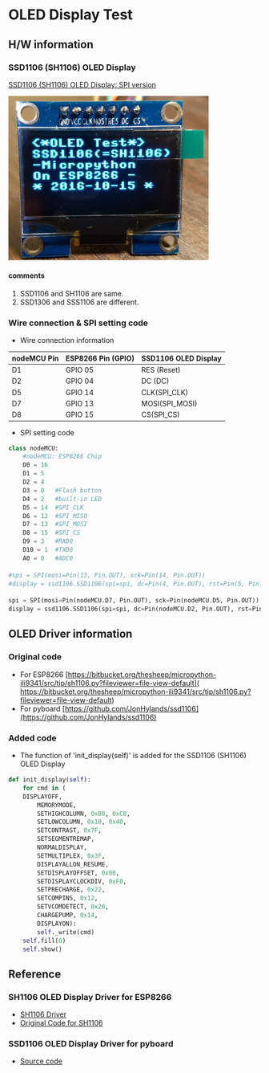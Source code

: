 # OLED Display Test

## H/W information
### SSD1106 (SH1106) OLED Display
[SSD1106 (SH1106) OLED Display: SPI version](https://www.aliexpress.com/item/1-3-inch-Blue-OLED-Module-SSD1106-Drive-IC-Compatible-with-SSD1306-IC-128-64-IIC/32655103082.html?spm=2114.13010608.0.0.z5nQe4)

<img src="./SSD1106_OLED_SPI.png" width="400">

#### comments
1. SSD1106 and SH1106 are same.
2. SSD1306 and SSS1106 are different.

### Wire connection & SPI setting code

- Wire connection information

| nodeMCU Pin| ESP8266 Pin (GPIO)| SSD1106 OLED Display |
| --------|-------|-----|
| D1      | GPIO 05  | RES (Reset) |
| D2      | GPIO 04  | DC (DC)|
| D5      | GPIO 14  | CLK(SPI_CLK) |
| D7      | GPIO 13  | MOSI(SPI_MOSI)|
| D8      | GPIO 15  | CS(SPI_CS)|

- SPI setting code
```Python
class nodeMCU:
    #nodeMCU: ESP8266 Chip
    D0 = 16
    D1 = 5
    D2 = 4   
    D3 = 0   #Flash button
    D4 = 2   #built-in LED
    D5 = 14  #SPI_CLK
    D6 = 12  #SPI_MISO
    D7 = 13  #SPI_MOSI
    D8 = 15  #SPI_CS
    D9 = 3   #RXD0
    D10 = 1  #TXD0
    A0 = 0   #ADC0

#spi = SPI(mosi=Pin(13, Pin.OUT), sck=Pin(14, Pin.OUT))
#display = ssd1106.SSD1106(spi=spi, dc=Pin(4, Pin.OUT), rst=Pin(5, Pin.OUT), cs=Pin(15, Pin.OUT))

spi = SPI(mosi=Pin(nodeMCU.D7, Pin.OUT), sck=Pin(nodeMCU.D5, Pin.OUT))
display = ssd1106.SSD1106(spi=spi, dc=Pin(nodeMCU.D2, Pin.OUT), rst=Pin(nodeMCU.D1, Pin.OUT), cs=Pin(nodeMCU.D8, Pin.OUT))
```


## OLED Driver information
### Original code
- For ESP8266
 [https://bitbucket.org/thesheep/micropython-ili9341/src/tip/sh1106.py?fileviewer=file-view-default](
https://bitbucket.org/thesheep/micropython-ili9341/src/tip/sh1106.py?fileviewer=file-view-default)
- For pyboard
 [https://github.com/JonHylands/ssd1106](https://github.com/JonHylands/ssd1106)


### Added code
-  The function of 'init_display(self)' is added for the SSD1106 (SH1106) OLED Display

```Python
def init_display(self):
    for cmd in (
	DISPLAYOFF,
        MEMORYMODE,
        SETHIGHCOLUMN, 0xB0, 0xC8,
        SETLOWCOLUMN, 0x10, 0x40,
        SETCONTRAST, 0x7F,
        SETSEGMENTREMAP,
        NORMALDISPLAY,
        SETMULTIPLEX, 0x3F,
        DISPLAYALLON_RESUME,
        SETDISPLAYOFFSET, 0x00,
        SETDISPLAYCLOCKDIV, 0xF0,
        SETPRECHARGE, 0x22,
        SETCOMPINS, 0x12,
        SETVCOMDETECT, 0x20,
        CHARGEPUMP, 0x14,
        DISPLAYON):
        self._write(cmd)
    self.fill(0)
    self.show()
```

## Reference
### SH1106 OLED Display Driver for ESP8266
- [SH1106 Driver](
https://hackaday.io/project/11660-various-micropython-libraries-and-drivers/log/41993-sh1106-oled-display)
- [Original Code for SH1106](
https://bitbucket.org/thesheep/micropython-ili9341/src/tip/sh1106.py?fileviewer=file-view-default)

### SSD1106 OLED Display Driver for pyboard
- [Source code ](https://github.com/JonHylands/ssd1106)
